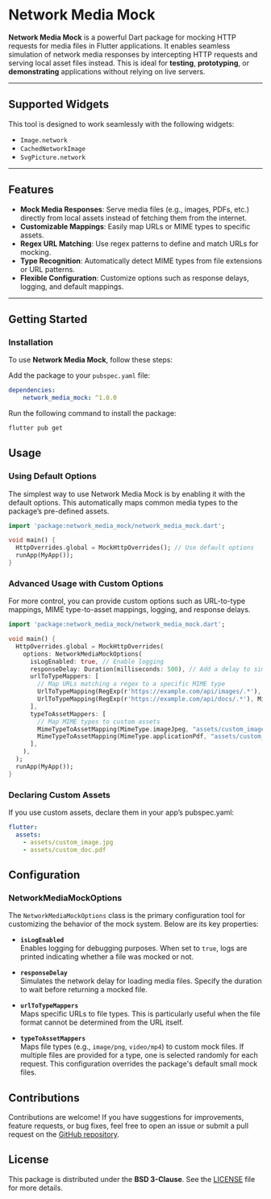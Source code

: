 # **Network Media Mock**

**Network Media Mock** is a powerful Dart package for mocking HTTP requests for media files in Flutter applications. It enables seamless simulation of network media responses by intercepting HTTP requests and serving local asset files instead. This is ideal for **testing**, **prototyping**, or **demonstrating** applications without relying on live servers.

---

## **Supported Widgets**

This tool is designed to work seamlessly with the following widgets:

- `Image.network`
- `CachedNetworkImage`
- `SvgPicture.network`

---

## **Features**

- **Mock Media Responses**: Serve media files (e.g., images, PDFs, etc.) directly from local assets instead of fetching them from the internet.
- **Customizable Mappings**: Easily map URLs or MIME types to specific assets.
- **Regex URL Matching**: Use regex patterns to define and match URLs for mocking.
- **Type Recognition**: Automatically detect MIME types from file extensions or URL patterns.
- **Flexible Configuration**: Customize options such as response delays, logging, and default mappings.

---

## **Getting Started**

### **Installation**

To use **Network Media Mock**, follow these steps:

Add the package to your `pubspec.yaml` file:
```yaml
dependencies:
    network_media_mock: ^1.0.0
```
Run the following command to install the package:

```bash
flutter pub get
```

## **Usage**

### **Using Default Options**

The simplest way to use Network Media Mock is by enabling it with the default options. This automatically maps common media types to the package’s pre-defined assets.

```dart
import 'package:network_media_mock/network_media_mock.dart';

void main() {
  HttpOverrides.global = MockHttpOverrides(); // Use default options
  runApp(MyApp());
}
```

### **Advanced Usage with Custom Options**

For more control, you can provide custom options such as URL-to-type mappings, MIME type-to-asset mappings, logging, and response delays.

```dart
import 'package:network_media_mock/network_media_mock.dart';

void main() {
  HttpOverrides.global = MockHttpOverrides(
    options: NetworkMediaMockOptions(
      isLogEnabled: true, // Enable logging
      responseDelay: Duration(milliseconds: 500), // Add a delay to simulate network latency
      urlToTypeMappers: [
        // Map URLs matching a regex to a specific MIME type
        UrlToTypeMapping(RegExp(r'https://example.com/api/images/.*'), MimeType.imageJpeg),
        UrlToTypeMapping(RegExp(r'https://example.com/api/docs/.*'), MimeType.applicationPdf),
      ],
      typeToAssetMappers: [
        // Map MIME types to custom assets
        MimeTypeToAssetMapping(MimeType.imageJpeg, "assets/custom_image.jpg"),
        MimeTypeToAssetMapping(MimeType.applicationPdf, "assets/custom_doc.pdf"),
      ],
    ),
  );
  runApp(MyApp());
}
```

### **Declaring Custom Assets**
If you use custom assets, declare them in your app’s pubspec.yaml:
```yaml
flutter:
  assets:
    - assets/custom_image.jpg
    - assets/custom_doc.pdf
```

## **Configuration**

### **NetworkMediaMockOptions**

The `NetworkMediaMockOptions` class is the primary configuration tool for customizing the behavior of the mock system. Below are its key properties:

- **`isLogEnabled`**  
  Enables logging for debugging purposes. When set to `true`, logs are printed indicating whether a file was mocked or not.

- **`responseDelay`**  
  Simulates the network delay for loading media files. Specify the duration to wait before returning a mocked file.

- **`urlToTypeMappers`**  
  Maps specific URLs to file types. This is particularly useful when the file format cannot be determined from the URL itself.

- **`typeToAssetMappers`**  
  Maps file types (e.g., `image/png`, `video/mp4`) to custom mock files. If multiple files are provided for a type, one is selected randomly for each request. This configuration overrides the package's default small mock files.

## **Contributions**

Contributions are welcome! If you have suggestions for improvements, feature requests, or bug fixes, feel free to open an issue or submit a pull request on the [GitHub repository](https://github.com/hosseinzare1/network-media-mock).

## **License**

This package is distributed under the **BSD 3-Clause**. See the [LICENSE](https://github.com/hosseinzare1/network-media-mock/blob/main/LICENSE) file for more details.